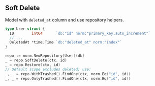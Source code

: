## Soft Delete

Model with `deleted_at` column and use repository helpers.

```go
type User struct {
  ID        int64      `db:"id" norm:"primary_key,auto_increment"`
  // ...
  DeletedAt *time.Time `db:"deleted_at" norm:"index"`
}

repo := norm.NewRepository[User](db)
_ = repo.SoftDelete(ctx, id)
_ = repo.Restore(ctx, id)
// Default scope excludes deleted; use:
_, _ = repo.WithTrashed().FindOne(ctx, norm.Eq("id", id))
_, _ = repo.OnlyTrashed().FindOne(ctx, norm.Eq("id", id))
```


